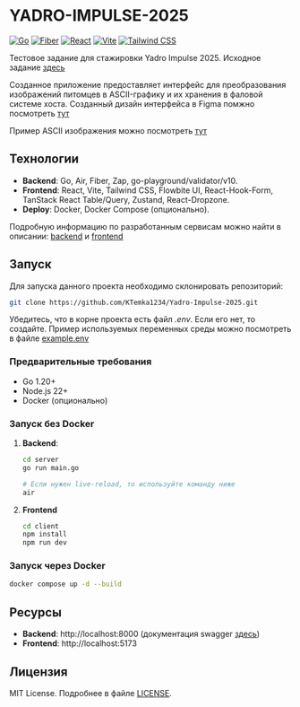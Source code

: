 # YADRO-IMPULSE-2025

[![Go](https://img.shields.io/badge/Go-1.24-00ADD8?style=flat&logo=go)](https://golang.org/)
[![Fiber](https://img.shields.io/badge/Fiber-2.x-00ADD8?style=flat&logo=go)](https://gofiber.io/)
[![React](https://img.shields.io/badge/React-19-61DAFB?style=flat&logo=react)](https://react.dev/)
[![Vite](https://img.shields.io/badge/Vite-5-646CFF?style=flat&logo=vite)](https://vitejs.dev/)
[![Tailwind CSS](https://img.shields.io/badge/Tailwind_CSS-4-06B6D4?style=flat&logo=tailwind-css)](https://tailwindcss.com/)

Тестовое задание для стажировки Yadro Impulse 2025. Исходное задание [здесь](docs/ASCII-PET.md)

Созданное приложение предоставляет интерфейс для преобразования изображений питомцев в ASCII-графику и их хранения в фаловой системе хоста. Созданный дизайн интерфейса в Figma помжно посмотреть [тут](https://www.figma.com/design/aeIdhwNQczHtDMsIlmb9SN/Yadro-TATLIN.Object--Flowbite-design-?node-id=1102-1540&t=d5ZFo79puO7RFiRB-1)

Пример ASCII изображения можно посмотреть [тут](docs/ascii-art.txt)

## Технологии

- **Backend**: Go, Air, Fiber, Zap, go-playground/validator/v10.
- **Frontend**: React, Vite, Tailwind CSS, Flowbite UI, React-Hook-Form, TanStack React Table/Query, Zustand, React-Dropzone.
- **Deploy**: Docker, Docker Compose (опционально).
  
Подробную информацию по разработанным сервисам можно найти в описании: [backend](./server/README.md) и [frontend](./client/README.md)
  
## Запуск

Для запуска данного проекта необходимо склонировать репозиторий:

```bash
git clone https://github.com/KTemka1234/Yadro-Impulse-2025.git
```

Убедитесь, что в корне проекта есть файл *.env*. Если его нет, то создайте. Пример используемых переменных среды можно посмотреть в файле [example.env](example.env)

### Предварительные требования

- Go 1.20+
- Node.js 22+
- Docker (опционально)

### Запуск без Docker

1. **Backend**:

   ```bash
   cd server
   go run main.go

   # Если нужен live-reload, то используйте команду ниже
   air
   ```

2. **Frontend**

    ```bash
    cd client
    npm install
    npm run dev
    ```

### Запуск через Docker

```bash
docker compose up -d --build
```

## Ресурсы

- **Backend**: http://localhost:8000 (документация swagger [здесь](docs/ascii-pet.json))
- **Frontend**: http://localhost:5173

## Лицензия

MIT License. Подробнее в файле [LICENSE](LICENSE).
